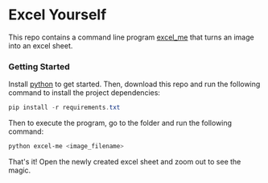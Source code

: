 Excel Yourself
==============

This repo contains a command line program [excel_me](./excel_me) that turns an image into an excel sheet.

### Getting Started

Install [python](https://www.python.org/downloads/) to get started. Then, download this repo and run the following command to install the project dependencies:

```powershell
pip install -r requirements.txt
```

Then to execute the program, go to the folder and run the following command:

```powershell
python excel-me <image_filename>
```

That's it! Open the newly created excel sheet and zoom out to see the magic.
